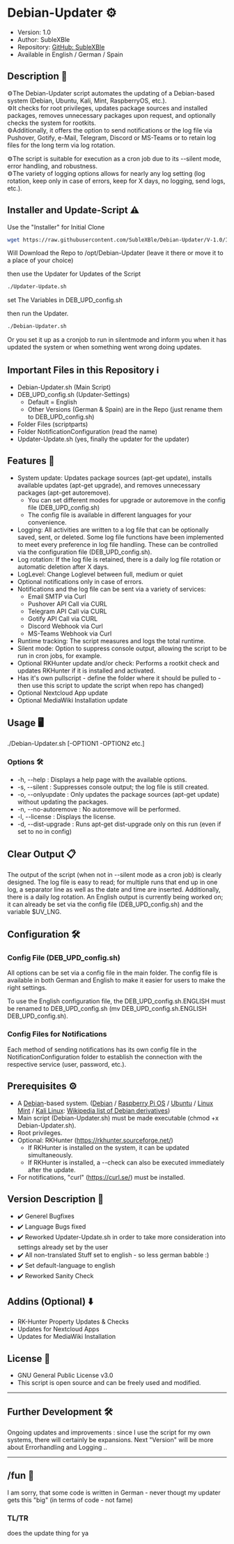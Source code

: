# Debian-Updater ⚙️
+ Version: 1.0
+ Author: SubleXBle
+ Repository: [GitHub: SubleXBle](https://github.com/SubleXBle/Debian-Updater)
+ Available in English / German / Spain

## Description 📝
⚙️The Debian-Updater script automates the updating of a Debian-based system (Debian, Ubuntu, Kali, Mint, RaspberryOS, etc.).<br>
⚙️It checks for root privileges, updates package sources and installed packages, removes unnecessary packages upon request, and optionally checks the system for rootkits.<br>
⚙️Additionally, it offers the option to send notifications or the log file via Pushover, Gotify, e-Mail, Telegram, Discord or MS-Teams or to retain log files for the long term via log rotation.

⚙️The script is suitable for execution as a cron job due to its --silent mode, error handling, and robustness.<br>
⚙️The variety of logging options allows for nearly any log setting (log rotation, keep only in case of errors, keep for X days, no logging, send logs, etc.).

## Installer and Update-Script ⚠️
Use the "Installer" for Initial Clone
```bash
wget https://raw.githubusercontent.com/SubleXBle/Debian-Updater/V-1.0/Installer.sh && chmod +x Installer.sh && ./Installer.sh && rm Installer.sh
```
Will Download the Repo to /opt/Debian-Updater (leave it there or move it to a place of your choice)

then use the Updater for Updates of the Script
```bash
./Updater-Update.sh
```
set The Variables in DEB_UPD_config.sh

then run the Updater.
```bash
./Debian-Updater.sh
```
Or you set it up as a cronjob to run in silentmode and inform you when it has updated the system or when something went wrong doing updates.

## Important Files in this Repository ℹ️
+ Debian-Updater.sh (Main Script)
+ DEB_UPD_config.sh (Updater-Settings)
    + Default = English
    + Other Versions (German & Spain) are in the Repo (just rename them to DEB_UPD_config.sh)
+ Folder Files (scriptparts)
+ Folder NotificationConfiguration (read the name)
+ Updater-Update.sh (yes, finally the updater for the updater)


## Features 🚀
+ System update: Updates package sources (apt-get update), installs available updates (apt-get upgrade), and removes unnecessary packages (apt-get autoremove).
    + You can set different modes for upgrade or autoremove in the config file (DEB_UPD_config.sh)
    + The config file is available in different languages for your convenience.
+ Logging: All activities are written to a log file that can be optionally saved, sent, or deleted. Some log file functions have been implemented to meet every preference in log file handling. These can be controlled via the configuration file (DEB_UPD_config.sh).
+ Log rotation: If the log file is retained, there is a daily log file rotation or automatic deletion after X days.
+ LogLevel: Change Loglevel between full, medium or quiet
+ Optional notifications only in case of errors.
+ Notifications and the log file can be sent via a variety of services:
    + Email SMTP via Curl
    + Pushover API Call via CURL
    + Telegram API Call via CURL
    + Gotify API Call via CURL
    + Discord Webhook via Curl
    + MS-Teams Webhook via Curl
+ Runtime tracking: The script measures and logs the total runtime.
+ Silent mode: Option to suppress console output, allowing the script to be run in cron jobs, for example.
+ Optional RKHunter update and/or check: Performs a rootkit check and updates RKHunter if it is installed and activated.
+ Has it's own pullscript - define the folder where it should be pulled to - then use this script to update the script when repo has changed)
+ Optional Nextcloud App update
+ Optional MediaWiki Installation update


## Usage 🖥️
./Debian-Updater.sh [-OPTION1 -OPTION2 etc.]

### Options 🛠️
+ -h, --help : Displays a help page with the available options.
+ -s, --silent : Suppresses console output; the log file is still created.
+ -o, --onlyupdate : Only updates the package sources (apt-get update) without updating the packages.
+ -n, --no-autoremove : No autoremove will be performed.
+ -l, --license : Displays the license.
+ -d, --dist-upgrade : Runs apt-get dist-upgrade only on this run (even if set to no in config)

## Clear Output 📋
The output of the script (when not in --silent mode as a cron job) is clearly designed. The log file is easy to read; for multiple runs that end up in one log, a separator line as well as the date and time are inserted. Additionally, there is a daily log rotation. An English output is currently being worked on; it can already be set via the config file (DEB_UPD_config.sh) and the variable $UV_LNG.

## Configuration 🛠️

### Config File (DEB_UPD_config.sh)
All options can be set via a config file in the main folder. The config file is available in both German and English to make it easier for users to make the right settings.

To use the English configuration file, the DEB_UPD_config.sh.ENGLISH must be renamed to DEB_UPD_config.sh (mv DEB_UPD_config.sh.ENGLISH DEB_UPD_config.sh).

### Config Files for Notifications
Each method of sending notifications has its own config file in the NotificationConfiguration folder to establish the connection with the respective service (user, password, etc.).

## Prerequisites ⚙️
+ A [Debian](https://www.debian.org)-based system. ([Debian](https://www.debian.org) / [Raspberry Pi OS](https://www.raspberrypi.com/software/) / [Ubuntu](https://ubuntu.com/) / [Linux Mint](https://linuxmint.com/) / [Kali Linux](https://www.kali.org/): [Wikipedia list of Debian derivatives](https://de.wikipedia.org/wiki/Liste_von_Linux-Distributionen#Debian-Derivate))
+ Main script (Debian-Updater.sh) must be made executable (chmod +x Debian-Updater.sh).
+ Root privileges.
+ Optional: RKHunter (https://rkhunter.sourceforge.net/)
    + If RKHunter is installed on the system, it can be updated simultaneously.
    + If RKHunter is installed, a --check can also be executed immediately after the update.
+ For notifications, "curl" (https://curl.se/) must be installed.

## Version Description 🚀
+ ✔️ Generel Bugfixes
+ ✔️ Language Bugs fixed
+ ✔️ Reworked Updater-Update.sh in order to take more consideration into settings already set by the user
+ ✔️ All non-translated Stuff set to english - so less german babble :)
+ ✔️ Set default-language to english
+ ✔️ Reworked Sanity Check

## Addins (Optional) ⬇️
+ RK-Hunter Property Updates & Checks
+ Updates for Nextcloud Apps
+ Updates for MediaWiki Installation

## License 📄
+ GNU General Public License v3.0
+ This script is open source and can be freely used and modified.
---------------------------------------------------------------------------------------

## Further Development 🛠️
Ongoing updates and improvements : since I use the script for my own systems, there will certainly be expansions.
Next "Version" will be more about Errorhandling and Logging ..

---------------------------------------------------------------------------------------

## /fun 🤪
I am sorry, that some code is written in German - never thougt my updater gets this "big" (in terms of code - not fame)

### TL/TR
does the update thing for ya


